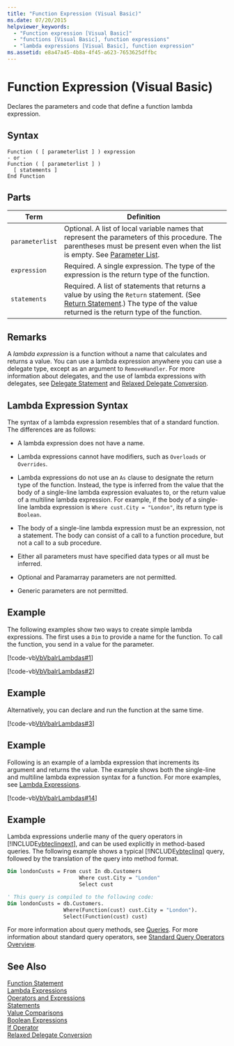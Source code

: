 ```yaml
---
title: "Function Expression (Visual Basic)"
ms.date: 07/20/2015
helpviewer_keywords: 
  - "Function expression [Visual Basic]"
  - "functions [Visual Basic], function expressions"
  - "lambda expressions [Visual Basic], function expression"
ms.assetid: e8a47a45-4b8a-4f45-a623-7653625dffbc
---
```

# Function Expression (Visual Basic)
Declares the parameters and code that define a function lambda expression.  

## Syntax  

```  
Function ( [ parameterlist ] ) expression  
- or -  
Function ( [ parameterlist ] )  
  [ statements ]  
End Function  
```  

## Parts  


|Term|Definition|  
|---|---|  
|`parameterlist`|Optional. A list of local variable names that represent the parameters of this procedure. The parentheses must be present even when the list is empty. See [Parameter List](../../../visual-basic/language-reference/statements/parameter-list.md).|  
|`expression`|Required. A single expression. The type of the expression is the return type of the function.|  
|`statements`|Required. A list of statements that returns a value by using the `Return` statement. (See [Return Statement](../../../visual-basic/language-reference/statements/return-statement.md).) The type of the value returned is the return type of the function.|  

## Remarks  
 A *lambda expression* is a function without a name that calculates and returns a value. You can use a lambda expression anywhere you can use a delegate type, except as an argument to `RemoveHandler`. For more information about delegates, and the use of lambda expressions with delegates, see [Delegate Statement](../../../visual-basic/language-reference/statements/delegate-statement.md) and [Relaxed Delegate Conversion](../../../visual-basic/programming-guide/language-features/delegates/relaxed-delegate-conversion.md).  

## Lambda Expression Syntax  
 The syntax of a lambda expression resembles that of a standard function. The differences are as follows:  

- A lambda expression does not have a name.  

- Lambda expressions cannot have modifiers, such as `Overloads` or `Overrides`.  

- Lambda expressions do not use an `As` clause to designate the return type of the function. Instead, the type is inferred from the value that the body of a single-line lambda expression evaluates to, or the return value of a multiline lambda expression. For example, if the body of a single-line lambda expression is `Where cust.City = "London"`, its return type is `Boolean`.  

- The body of a single-line lambda expression must be an expression, not a statement. The body can consist of a call to a function procedure, but not a call to a sub procedure.  

- Either all parameters must have specified data types or all must be inferred.  

- Optional and Paramarray parameters are not permitted.  

- Generic parameters are not permitted.  

## Example  
 The following examples show two ways to create simple lambda expressions. The first uses a `Dim` to provide a name for the function. To call the function, you send in a value for the parameter.  

 [!code-vb[VbVbalrLambdas#1](../../../visual-basic/language-reference/operators/codesnippet/VisualBasic/function-expression_1.vb)]  

 [!code-vb[VbVbalrLambdas#2](../../../visual-basic/language-reference/operators/codesnippet/VisualBasic/function-expression_2.vb)]  

## Example  
 Alternatively, you can declare and run the function at the same time.  

 [!code-vb[VbVbalrLambdas#3](../../../visual-basic/language-reference/operators/codesnippet/VisualBasic/function-expression_3.vb)]  

## Example  
 Following is an example of a lambda expression that increments its argument and returns the value. The example shows both the single-line and multiline lambda expression syntax for a function. For more examples, see [Lambda Expressions](../../../visual-basic/programming-guide/language-features/procedures/lambda-expressions.md).  

 [!code-vb[VbVbalrLambdas#14](../../../visual-basic/language-reference/operators/codesnippet/VisualBasic/function-expression_4.vb)]  

## Example  
 Lambda expressions underlie many of the query operators in [!INCLUDE[vbteclinqext](~/includes/vbteclinqext-md.md)], and can be used explicitly in method-based queries. The following example shows a typical [!INCLUDE[vbteclinq](~/includes/vbteclinq-md.md)] query, followed by the translation of the query into method format.  

```vb  
Dim londonCusts = From cust In db.Customers  
                       Where cust.City = "London"  
                       Select cust  

' This query is compiled to the following code:  
Dim londonCusts = db.Customers.  
                  Where(Function(cust) cust.City = "London").  
                  Select(Function(cust) cust)  
```  

 For more information about query methods, see [Queries](../../../visual-basic/language-reference/queries/queries.md). For more information about standard query operators, see [Standard Query Operators Overview](../../programming-guide/concepts/linq/standard-query-operators-overview.md).  

## See Also  
 [Function Statement](../../../visual-basic/language-reference/statements/function-statement.md)  
 [Lambda Expressions](../../../visual-basic/programming-guide/language-features/procedures/lambda-expressions.md)  
 [Operators and Expressions](../../../visual-basic/programming-guide/language-features/operators-and-expressions/index.md)  
 [Statements](../../../visual-basic/programming-guide/language-features/statements.md)  
 [Value Comparisons](../../../visual-basic/programming-guide/language-features/operators-and-expressions/value-comparisons.md)  
 [Boolean Expressions](../../../visual-basic/programming-guide/language-features/operators-and-expressions/boolean-expressions.md)  
 [If Operator](../../../visual-basic/language-reference/operators/if-operator.md)  
 [Relaxed Delegate Conversion](../../../visual-basic/programming-guide/language-features/delegates/relaxed-delegate-conversion.md)
